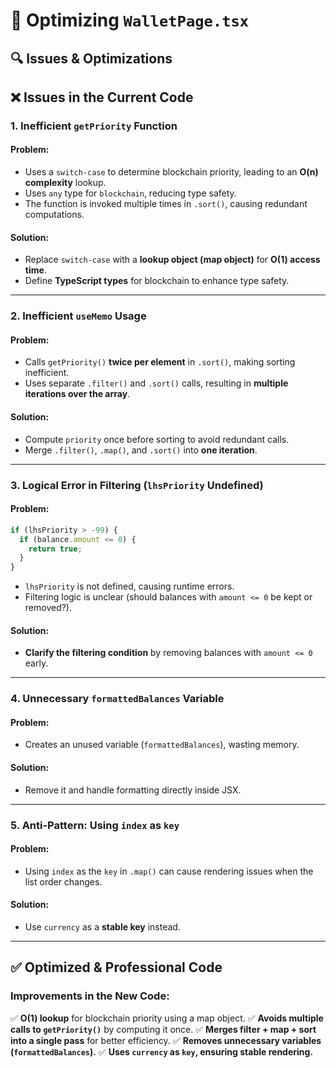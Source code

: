 # 🚀 Optimizing `WalletPage.tsx`

## **🔍 Issues & Optimizations**

## **❌ Issues in the Current Code**

### **1. Inefficient `getPriority` Function**

#### **Problem:**

- Uses a `switch-case` to determine blockchain priority, leading to an **O(n) complexity** lookup.
- Uses `any` type for `blockchain`, reducing type safety.
- The function is invoked multiple times in `.sort()`, causing redundant computations.

#### **Solution:**

- Replace `switch-case` with a **lookup object (map object)** for **O(1) access time**.
- Define **TypeScript types** for blockchain to enhance type safety.

---

### **2. Inefficient `useMemo` Usage**

#### **Problem:**

- Calls `getPriority()` **twice per element** in `.sort()`, making sorting inefficient.
- Uses separate `.filter()` and `.sort()` calls, resulting in **multiple iterations over the array**.

#### **Solution:**

- Compute `priority` once before sorting to avoid redundant calls.
- Merge `.filter()`, `.map()`, and `.sort()` into **one iteration**.

---

### **3. Logical Error in Filtering (`lhsPriority` Undefined)**

#### **Problem:**

```ts
if (lhsPriority > -99) {
  if (balance.amount <= 0) {
    return true;
  }
}
```

- `lhsPriority` is not defined, causing runtime errors.
- Filtering logic is unclear (should balances with `amount <= 0` be kept or removed?).

#### **Solution:**

- **Clarify the filtering condition** by removing balances with `amount <= 0` early.

---

### **4. Unnecessary `formattedBalances` Variable**

#### **Problem:**

- Creates an unused variable (`formattedBalances`), wasting memory.

#### **Solution:**

- Remove it and handle formatting directly inside JSX.

---

### **5. Anti-Pattern: Using `index` as `key`**

#### **Problem:**

- Using `index` as the `key` in `.map()` can cause rendering issues when the list order changes.

#### **Solution:**

- Use `currency` as a **stable key** instead.

---

## **✅ Optimized & Professional Code**

### **Improvements in the New Code:**

✅ **O(1) lookup** for blockchain priority using a map object.
✅ **Avoids multiple calls to `getPriority()`** by computing it once.
✅ **Merges filter + map + sort into a single pass** for better efficiency.
✅ **Removes unnecessary variables (`formattedBalances`).**
✅ **Uses `currency` as `key`, ensuring stable rendering.**

